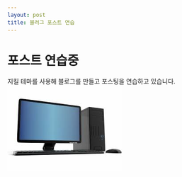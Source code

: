 ```yaml
---
layout: post
title: 블러그 포스트 연습
---
```


# 포스트 연습중
지킬 테마를 사용해 블로그를 만들고 포스팅을 연습하고 있습니다.
![컴퓨터 이미지](computer1.jpg)
